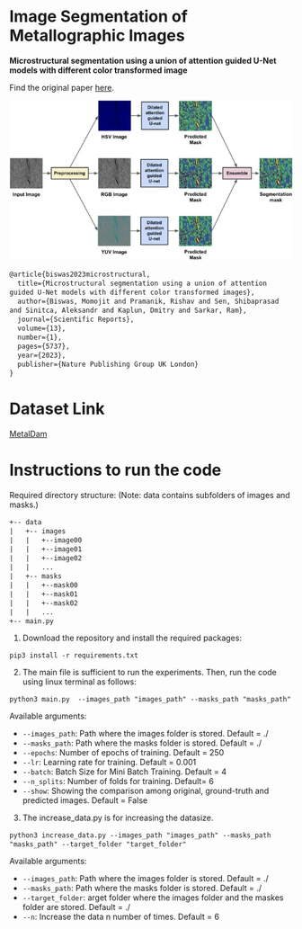 # Image Segmentation of Metallographic Images

**Microstructural segmentation using a union of attention guided U-Net models with different color transformed image**

Find the original paper [here](https://www.nature.com/articles/s41598-023-32318-9#Sec4).

<p align="center">
  <img src="./Overall_Pipeline.jpg" width="600" title="Overall Pipeline">
</p>

```
@article{biswas2023microstructural,
  title={Microstructural segmentation using a union of attention guided U-Net models with different color transformed images},
  author={Biswas, Momojit and Pramanik, Rishav and Sen, Shibaprasad and Sinitca, Aleksandr and Kaplun, Dmitry and Sarkar, Ram},
  journal={Scientific Reports},
  volume={13},
  number={1},
  pages={5737},
  year={2023},
  publisher={Nature Publishing Group UK London}
}

```


# Dataset Link
[MetalDam](https://github.com/ari-dasci/OD-MetalDAM)


# Instructions to run the code
Required directory structure:
(Note: data contains subfolders of images and masks.)
```
+-- data
|   +-- images
|   |   +--image00
|   |   +--image01
|   |   +--image02
|   |   ...
|   +-- masks
|   |   +--mask00
|   |   +--mask01
|   |   +--mask02
|   |   ...
+-- main.py
```
1. Download the repository and install the required packages:
```
pip3 install -r requirements.txt
```
2. The main file is sufficient to run the experiments.
Then, run the code using linux terminal as follows:

```
python3 main.py  --images_path "images_path" --masks_path "masks_path"
```

Available arguments:
- `--images_path`: Path where the images folder is stored. Default = ./
- `--masks_path`: Path where the masks folder is stored. Default = ./
- `--epochs`: Number of epochs of training. Default = 250
- `--lr`: Learning rate for training. Default = 0.001
- `--batch`: Batch Size for Mini Batch Training. Default = 4
- `--n_splits`: Number of folds for training. Default= 6
- `--show`: Showing the comparison among original, ground-truth and predicted images. Default = False



3. The increase_data.py is for increasing the datasize.

```
python3 increase_data.py --images_path "images_path" --masks_path "masks_path" --target_folder "target_folder"
```

Available arguments:
- `--images_path`: Path where the images folder is stored. Default = ./
- `--masks_path`: Path where the masks folder is stored. Default = ./
- `--target_folder`: arget folder where the images folder and the maskes folder are stored. Default = ./
- `--n`: Increase the data n number of times. Default = 6

